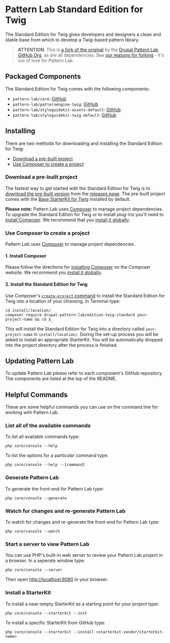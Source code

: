 # Pattern Lab Standard Edition for Twig

The Standard Edition for Twig gives developers and designers a clean and stable base from which to develop a Twig-based pattern library.

> **ATTENTION**: This is [a fork of the original](https://github.com/pattern-lab/edition-php-twig-standard) by the [Drupal Pattern Lab GitHub Org](https://github.com/drupal-pattern-lab), as are all dependencies. See [our reasons for forking](https://drupal-pattern-lab.github.io/faqs/#why-fork-pattern-lab) - it's out of love for Pattern Lab.

## Packaged Components

The Standard Edition for Twig comes with the following components:

* `pattern-lab/core`: [GitHub](https://github.com/drupal-pattern-lab/patternlab-php-core)
* `pattern-lab/patternengine-twig`: [GitHub](https://github.com/drupal-pattern-lab/patternengine-php-twig)
* `pattern-lab/styleguidekit-assets-default`: [GitHub](https://github.com/drupal-pattern-lab/styleguidekit-assets-default)
* `pattern-lab/styleguidekit-twig-default`: [GitHub](https://github.com/drupal-pattern-lab/styleguidekit-twig-default)

## Installing

There are two methods for downloading and installing the Standard Edition for Twig:

* [Download a pre-built project](#download-a-pre-built-package)
* [Use Composer to create a project](#use-composer-to-create-a-project)

### Download a pre-built project

The fastest way to get started with the Standard Edition for Twig is to [download the pre-built version](https://github.com/drupal-pattern-lab/edition-php-twig-standard/releases) from the [releases page](https://github.com/drupal-pattern-lab/edition-php-twig-standard/releases). The pre-built project comes with the [Base StarterKit for Twig](https://github.com/drupal-pattern-lab/starterkit-twig-base) installed by default.

**Please note:** Pattern Lab uses [Composer](https://getcomposer.org/) to manage project dependencies. To upgrade the Standard Edition for Twig or to install plug-ins you'll need to [install Composer](https://getcomposer.org/doc/00-intro.md#installation-linux-unix-osx). We recommend that you [install it globally](https://getcomposer.org/doc/00-intro.md#globally).

### Use Composer to create a project

Pattern Lab uses [Composer](https://getcomposer.org/) to manage project dependencies.

#### 1. Install Composer

Please follow the directions for [installing Composer](https://getcomposer.org/doc/00-intro.md#installation-linux-unix-osx) on the Composer website. We recommend you [install it globally](https://getcomposer.org/doc/00-intro.md#globally).

#### 2. Install the Standard Edition for Twig

Use Composer's [`create-project` command](https://getcomposer.org/doc/03-cli.md#create-project) to install the Standard Edition for Twig into a location of your choosing. In Terminal type:

    cd install/location/
    composer require drupal-pattern-lab/edition-twig-standard your-project-name && cd $_

This will install the Standard Edition for Twig into a directory called `your-project-name` in `install/location/`. During the set-up process you will be asked to install an appropriate StarterKit. You will be automatically dropped into the project directory after the process is finished.

## Updating Pattern Lab

To update Pattern Lab please refer to each component's GitHub repository. The components are listed at the top of the README.

## Helpful Commands

These are some helpful commands you can use on the command line for working with Pattern Lab.

### List all of the available commands

To list all available commands type:

    php core/console --help

To list the options for a particular command type:

    php core/console --help --[command]

### Generate Pattern Lab

To generate the front-end for Pattern Lab type:

    php core/console --generate

### Watch for changes and re-generate Pattern Lab

To watch for changes and re-generate the front-end for Pattern Lab type:

    php core/console --watch

### Start a server to view Pattern Lab

You can use PHP's built-in web server to review your Pattern Lab project in a browser. In a seperate window type:

    php core/console --server

Then open [http://localhost:8080](http://localhost:8080) in your browser.

### Install a StarterKit

To install a near-empty StarterKit as a starting point for your project type:

    php core/console --starterkit --init

To install a specific StarterKit from GitHub type:

    php core/console --starterkit --install <starterkit-vendor/starterkit-name>
